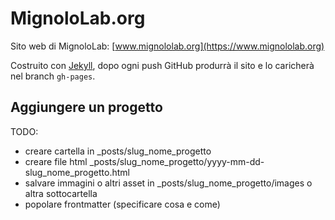 MignoloLab.org
==============

Sito web di MignoloLab: [www.mignololab.org](https://www.mignololab.org)

Costruito con [Jekyll](https://jekyllrb.com/), dopo ogni push GitHub produrrà il sito e lo caricherà nel branch `gh-pages`.

## Aggiungere un progetto

TODO:

* creare cartella in _posts/slug_nome_progetto
* creare file html _posts/slug_nome_progetto/yyyy-mm-dd-slug_nome_progetto.html
* salvare immagini o altri asset in _posts/slug_nome_progetto/images o altra sottocartella
* popolare frontmatter (specificare cosa e come)
